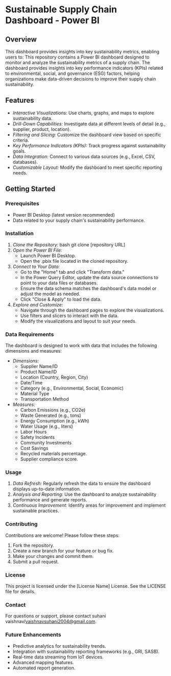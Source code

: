 # Sustainable Supply Chain Dashboard - Power BI

## Overview

This dashboard provides insights into key sustainability metrics, enabling users to:
This repository contains a Power BI dashboard designed to monitor and analyze the sustainability metrics of a supply chain. The dashboard provides insights into key performance indicators (KPIs) related to environmental, social, and governance (ESG) factors, helping organizations make data-driven decisions to improve their supply chain sustainability.

## Features

* *Interactive Visualizations:* Use charts, graphs, and maps to explore sustainability data.
* *Drill-Down Capabilities:* Investigate data at different levels of detail (e.g., supplier, product, location).
* *Filtering and Slicing:* Customize the dashboard view based on specific criteria.
* *Key Performance Indicators (KPIs):* Track progress against sustainability goals.
* *Data Integration:* Connect to various data sources (e.g., Excel, CSV, databases).
* *Customizable Layout:* Modify the dashboard to meet specific reporting needs.

## Getting Started

### Prerequisites

* Power BI Desktop (latest version recommended)
* Data related to your supply chain's sustainability performance.

### Installation

1.  *Clone the Repository:*
    bash
    git clone [repository URL] 
2.  *Open the Power BI File:*
    * Launch Power BI Desktop.
    * Open the .pbix file located in the cloned repository.
3.  *Connect to Your Data:*
    * Go to the "Home" tab and click "Transform data."
    * In the Power Query Editor, update the data source connections to point to your data files or databases.
    * Ensure the data schema matches the dashboard's data model or adjust the model as needed.
    * Click "Close & Apply" to load the data.
4.  *Explore and Customize:*
    * Navigate through the dashboard pages to explore the visualizations.
    * Use filters and slicers to interact with the data.
    * Modify the visualizations and layout to suit your needs.

### Data Requirements

The dashboard is designed to work with data that includes the following dimensions and measures:

* *Dimensions:*
    * Supplier Name/ID
    * Product Name/ID
    * Location (Country, Region, City)
    * Date/Time
    * Category (e.g., Environmental, Social, Economic)
    * Material Type
    * Transportation Method
* *Measures:*
    * Carbon Emissions (e.g., CO2e)
    * Waste Generated (e.g., tons)
    * Energy Consumption (e.g., kWh)
    * Water Usage (e.g., liters)
    * Labor Hours
    * Safety Incidents
    * Community Investments
    * Cost Savings
    * Recycled materials percentage.
    * Supplier compliance score.

### Usage

1.  *Data Refresh:* Regularly refresh the data to ensure the dashboard displays up-to-date information.
2.  *Analysis and Reporting:* Use the dashboard to analyze sustainability performance and generate reports.
3.  *Continuous Improvement:* Identify areas for improvement and implement sustainable practices.

### Contributing

Contributions are welcome! Please follow these steps:

1.  Fork the repository.
2.  Create a new branch for your feature or bug fix.
3.  Make your changes and commit them.
4.  Submit a pull request.

### License

This project is licensed under the [License Name] License. See the LICENSE file for details.

### Contact

For questions or support, please contact suhani vaishnav/vaishnavsuhani2004@gmail.com.

### Future Enhancements

* Predictive analytics for sustainability trends.
* Integration with sustainability reporting frameworks (e.g., GRI, SASB).
* Real-time data streaming from IoT devices.
* Advanced mapping features.
* Automated report generation.
